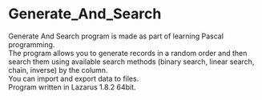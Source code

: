 # Generate_And_Search
 Generate And Search program is made as part of learning Pascal programming.  
 The program allows you to generate records in a random order and then search them using available search methods (binary search, linear search, chain, inverse) by the column.  
 You can import and export data to files.  
 Program written in Lazarus 1.8.2 64bit.
